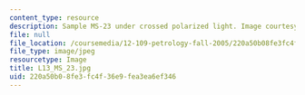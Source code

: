 ```yaml
---
content_type: resource
description: Sample MS-23 under crossed polarized light. Image courtesy of MIT OCW.
file: null
file_location: /coursemedia/12-109-petrology-fall-2005/220a50b08fe3fc4f36e9fea3ea6ef346_L13_MS_23.jpg
file_type: image/jpeg
resourcetype: Image
title: L13_MS_23.jpg
uid: 220a50b0-8fe3-fc4f-36e9-fea3ea6ef346
---
```

